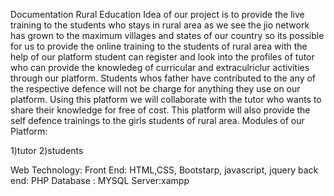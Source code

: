 Documentation 
Rural Education 
Idea of our project is to provide the live training to the students who stays in rural area as we see the jio network has grown to the maximum villages and states of our country so its possible for us to provide the online training to the students of rural area with the help of our platform student can register and look  into the profiles of tutor who can provide the  knowledeg of curricular and extraculriclur activities  through our platform. Students whos father have contributed to the any of the respective defence will not be charge for anything they use on our platform. Using this platform we will collaborate  with the tutor who wants  to share their knowledge for free of cost. This platform will also provide the self defence  trainings to the girls students of rural area.
Modules of our Platform:

1)tutor
2)students

 Web Technology: 
 Front End: HTML,CSS, Bootstarp, javascript, jquery
 back end: PHP
 Database : MYSQL
  Server:xampp
